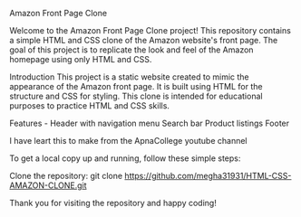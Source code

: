 Amazon Front Page Clone

Welcome to the Amazon Front Page Clone project! This repository contains a simple HTML and CSS clone of the Amazon website's front page. The goal of this project is to replicate the look and feel of the Amazon homepage using only HTML and CSS.

Introduction
This project is a static website created to mimic the appearance of the Amazon front page. It is built using HTML for the structure and CSS for styling.
This clone is intended for educational purposes to practice HTML and CSS skills.

Features - 
Header with navigation menu
Search bar
Product listings
Footer

I have leart this to make from the ApnaCollege youtube channel

To get a local copy up and running, follow these simple steps:

Clone the repository:  git clone https://github.com/megha31931/HTML-CSS-AMAZON-CLONE.git
  

Thank you for visiting the repository and happy coding!
